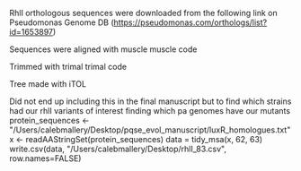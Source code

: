 RhlI orthologous sequences were downloaded from the following link on Pseudomonas Genome DB (https://pseudomonas.com/orthologs/list?id=1653897)

Sequences were aligned with muscle
muscle code

Trimmed with trimal
trimal code

Tree made with iTOL



Did not end up including this in the final manuscript but to find which strains had our rhlI variants of interest
finding which pa genomes have our mutants
protein_sequences <- "/Users/calebmallery/Desktop/pqse_evol_manuscript/luxR_homologues.txt"
x <- readAAStringSet(protein_sequences)
data = tidy_msa(x, 62, 63)
write.csv(data, "/Users/calebmallery/Desktop/rhlI_83.csv", row.names=FALSE)


